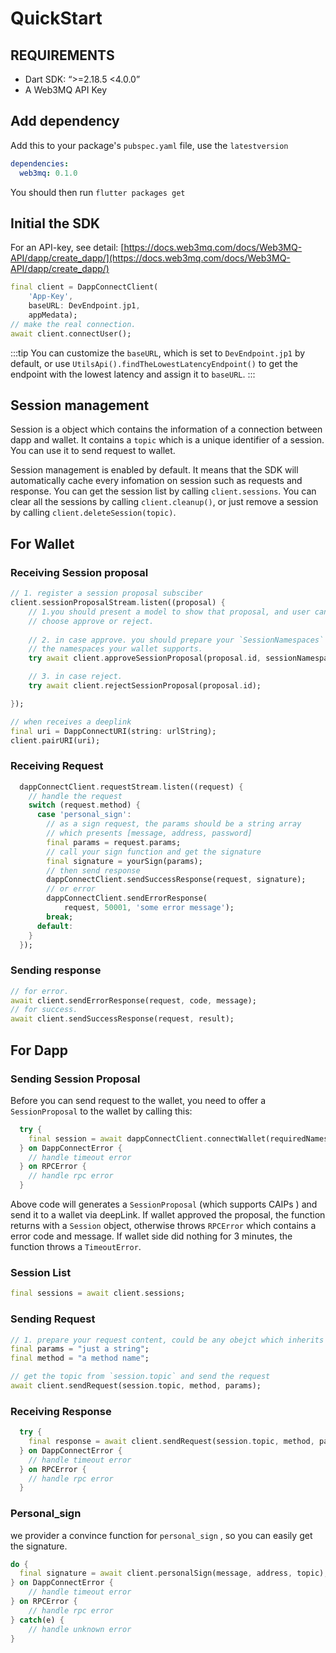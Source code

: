 # QuickStart

## REQUIREMENTS

- Dart SDK:  “>=2.18.5 <4.0.0”
- A Web3MQ API Key

## Add dependency

Add this to your package's `pubspec.yaml` file, use the `latestversion`

```yaml
dependencies:
  web3mq: 0.1.0
```

You should then run `flutter packages get`

## Initial the SDK

For an API-key, see
detail:  [https://docs.web3mq.com/docs/Web3MQ-API/dapp/create_dapp/](https://docs.web3mq.com/docs/Web3MQ-API/dapp/create_dapp/)

```dart
final client = DappConnectClient(
    'App-Key',
    baseURL: DevEndpoint.jp1,
    appMedata);
// make the real connection.
await client.connectUser();
```

:::tip
You can customize the `baseURL`, which is set to `DevEndpoint.jp1` by default, or
use `UtilsApi().findTheLowestLatencyEndpoint()` to get the endpoint with the lowest latency and assign it to `baseURL`.
:::

## Session management

Session is a object which contains the information of a connection between dapp and wallet. It contains a `topic` which
is a unique identifier of a session. You can use it to send request to wallet.

Session management is enabled by default. It means that the SDK will automatically cache every infomation on session
such as requests and response. You can get the session list by calling `client.sessions`. You can clear all the sessions
by calling `client.cleanup()`, or just remove a session by calling `client.deleteSession(topic)`.

## For Wallet

### Receiving Session proposal

```dart
// 1. register a session proposal subsciber  
client.sessionProposalStream.listen((proposal) {
    // 1.you should present a model to show that proposal, and user can 
    // choose approve or reject.
  
    // 2. in case approve. you should prepare your `SessionNamespaces` which is 
    // the namespaces your wallet supports.
    try await client.approveSessionProposal(proposal.id, sessionNamespaces);

    // 3. in case reject.
    try await client.rejectSessionProposal(proposal.id);

});

// when receives a deeplink 
final uri = DappConnectURI(string: urlString);
client.pairURI(uri);
```

### Receiving Request

```dart
  dappConnectClient.requestStream.listen((request) {
    // handle the request
    switch (request.method) {
      case 'personal_sign':
        // as a sign request, the params should be a string array
        // which presents [message, address, password]
        final params = request.params;
        // call your sign function and get the signature
        final signature = yourSign(params);
        // then send response
        dappConnectClient.sendSuccessResponse(request, signature);
        // or error
        dappConnectClient.sendErrorResponse(
            request, 50001, 'some error message');
        break;
      default:
    }
  });
```

### Sending response

```dart
// for error.
await client.sendErrorResponse(request, code, message);
// for success.
await client.sendSuccessResponse(request, result);
```

## For Dapp

### Sending Session Proposal

Before you can send request to the wallet, you need to offer a `SessionProposal` to the wallet by calling this:

```dart
  try {
    final session = await dappConnectClient.connectWallet(requiredNamespaces);
  } on DappConnectError {
    // handle timeout error 
  } on RPCError {
    // handle rpc error
  }
```

Above code will generates a `SessionProposal` (which supports CAIPs ) and send it to a wallet via deepLink. If wallet
approved the proposal, the function returns with a `Session` object, otherwise throws  `RPCError` which contains a error
code and message. If wallet side did nothing for 3 minutes, the function throws a `TimeoutError`.

### Session List

```dart
final sessions = await client.sessions;
```

### Sending Request

```dart
// 1. prepare your request content, could be any obejct which inherits `Codable`
final params = "just a string";
final method = "a method name";

// get the topic from `session.topic` and send the request
await client.sendRequest(session.topic, method, params);
```

### Receiving Response

```dart
  try {
    final response = await client.sendRequest(session.topic, method, params);
  } on DappConnectError {
    // handle timeout error 
  } on RPCError {
    // handle rpc error
  }
```

### Personal_sign

we provider a convince function for `personal_sign` , so you can easily get the signature.

```dart
do {
  final signature = await client.personalSign(message, address, topic);
} on DappConnectError {
    // handle timeout error 
} on RPCError {
    // handle rpc error
} catch(e) {
    // handle unknown error
}
```
